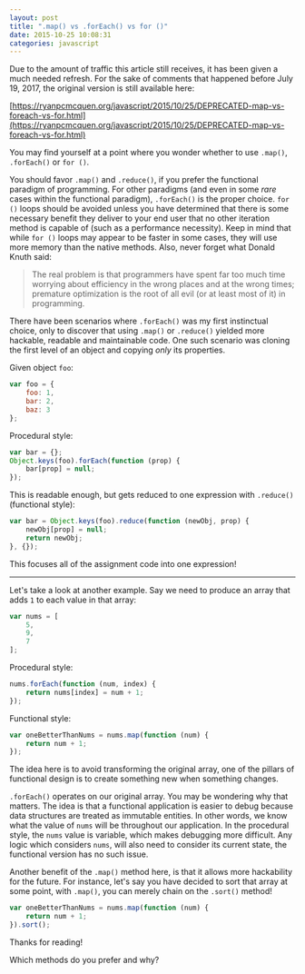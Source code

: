 ```yaml
---
layout: post
title: ".map() vs .forEach() vs for ()"
date: 2015-10-25 10:08:31
categories: javascript
---
```


Due to the amount of traffic this article still receives, it has been given a much needed refresh. For the sake of comments that happened before July 19, 2017, the original version is still available here:

[https://ryanpcmcquen.org/javascript/2015/10/25/DEPRECATED-map-vs-foreach-vs-for.html](https://ryanpcmcquen.org/javascript/2015/10/25/DEPRECATED-map-vs-foreach-vs-for.html)

You may find yourself at a point where you wonder whether to use `.map()`, `.forEach()` or `for ()`.

You should favor `.map()` and `.reduce()`, if you prefer the functional paradigm of programming. For other paradigms (and even in some _rare_ cases within the functional paradigm), `.forEach()` is the proper choice. `for ()` loops should be avoided unless you have determined that there is some necessary benefit they deliver to your end user that no other iteration method is capable of (such as a performance necessity). Keep in mind that while `for ()` loops may appear to be faster in some cases, they will use more memory than the native methods. Also, never forget what Donald Knuth said:

>The real problem is that programmers have spent far too much time worrying about efficiency in the wrong places and at the wrong times; premature optimization is the root of all evil (or at least most of it) in programming.

There have been scenarios where `.forEach()` was my first instinctual choice, only to discover that using `.map()` or `.reduce()` yielded more hackable, readable and maintainable code. One such scenario was cloning the first level of an object and copying _only_ its properties.

Given object `foo`:

```js
var foo = {
    foo: 1,
    bar: 2,
    baz: 3
};
```

Procedural style:

```js
var bar = {};
Object.keys(foo).forEach(function (prop) {
    bar[prop] = null;
});
```

This is readable enough, but gets reduced to one expression with `.reduce()` (functional style):

```js
var bar = Object.keys(foo).reduce(function (newObj, prop) {
    newObj[prop] = null;
    return newObj;
}, {});
```

This focuses all of the assignment code into one expression!

---

Let's take a look at another example. Say we need to produce an array that adds `1` to each value in that array:

```js
var nums = [
    5,
    9,
    7
];
```

Procedural style:

```js
nums.forEach(function (num, index) {
    return nums[index] = num + 1;
});
```

Functional style:

```js
var oneBetterThanNums = nums.map(function (num) {
    return num + 1;
});
```

The idea here is to avoid transforming the original array, one of the pillars of functional design is to create something new when something changes.

`.forEach()` operates on our original array. You may be wondering why that matters. The idea is that a functional application is easier to debug because data structures are treated as immutable entities. In other words, we know what the value of `nums` will be throughout our application. In the procedural style, the `nums` value is variable, which makes debugging more difficult. Any logic which considers `nums`, will also need to consider its current state, the functional version has no such issue.

Another benefit of the `.map()` method here, is that it allows more hackability for the future. For instance, let's say you have decided to sort that array at some point, with `.map()`, you can merely chain on the `.sort()` method!

```js
var oneBetterThanNums = nums.map(function (num) {
    return num + 1;
}).sort();
```

Thanks for reading!

Which methods do you prefer and why?
